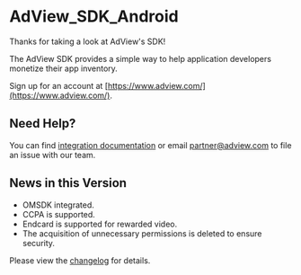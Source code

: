 # AdView_SDK_Android
Thanks for taking a look at AdView's SDK!

The AdView SDK provides a simple way to help application developers monetize their app inventory.

Sign up for an account at [https://www.adview.com/](https://www.adview.com/).

## Need Help?
You can find [integration documentation](https://github.com/adview/AdView_SDK_Android/blob/master/AdView%20Android%20SDK%20Specification%20v1.01.pdf) or email [partner@adview.com](mailto:partner@adview.com) to file an issue with our team.

## News in this Version
  - OMSDK integrated.
  - CCPA is supported.
  - Endcard is supported for rewarded video.
  - The acquisition of unnecessary permissions is deleted to ensure security.

Please view the [changelog](https://github.com/adview/AdView_SDK_Android/blob/master/CHANGELOG.md) for details.
